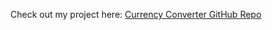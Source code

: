 <p>
  Check out my project here:
  <a href="https://github.com/aditya-dubey790/CURRENCY-CONVERTER" target="_blank">
    Currency Converter GitHub Repo
  </a>
</p>
